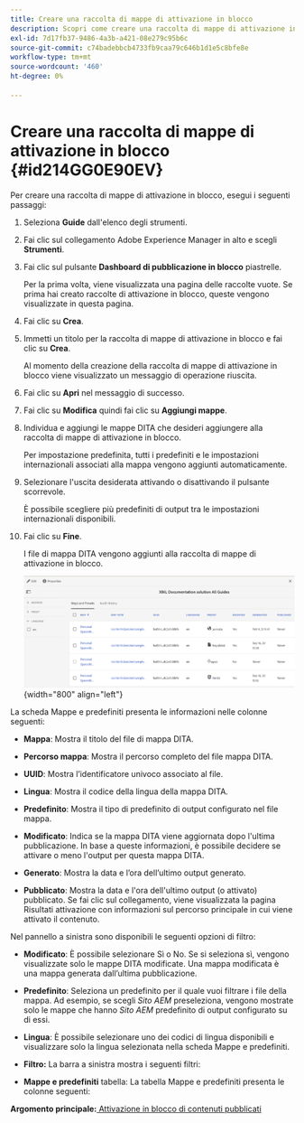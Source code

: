 ```yaml
---
title: Creare una raccolta di mappe di attivazione in blocco
description: Scopri come creare una raccolta di mappe di attivazione in blocco
exl-id: 7d17fb37-9486-4a3b-a421-08e279c95b6c
source-git-commit: c74badebbcb4733fb9caa79c646b1d1e5c8bfe8e
workflow-type: tm+mt
source-wordcount: '460'
ht-degree: 0%

---
```


# Creare una raccolta di mappe di attivazione in blocco {#id214GG0E90EV}

Per creare una raccolta di mappe di attivazione in blocco, esegui i seguenti passaggi:

1. Seleziona **Guide** dall&#39;elenco degli strumenti.

1. Fai clic sul collegamento Adobe Experience Manager in alto e scegli **Strumenti**.

1. Fai clic sul pulsante **Dashboard di pubblicazione in blocco** piastrelle.

   Per la prima volta, viene visualizzata una pagina delle raccolte vuote. Se prima hai creato raccolte di attivazione in blocco, queste vengono visualizzate in questa pagina.

1. Fai clic su **Crea**.

1. Immetti un titolo per la raccolta di mappe di attivazione in blocco e fai clic su **Crea**.

   Al momento della creazione della raccolta di mappe di attivazione in blocco viene visualizzato un messaggio di operazione riuscita.

1. Fai clic su **Apri** nel messaggio di successo.

1. Fai clic su **Modifica** quindi fai clic su **Aggiungi mappe**.

1. Individua e aggiungi le mappe DITA che desideri aggiungere alla raccolta di mappe di attivazione in blocco.

   Per impostazione predefinita, tutti i predefiniti e le impostazioni internazionali associati alla mappa vengono aggiunti automaticamente.

1. Selezionare l&#39;uscita desiderata attivando o disattivando il pulsante scorrevole.

   È possibile scegliere più predefiniti di output tra le impostazioni internazionali disponibili.

1. Fai clic su **Fine**.

   I file di mappa DITA vengono aggiunti alla raccolta di mappe di attivazione in blocco.

   ![](images/bulk-activation-collection-created.png){width="800" align="left"}


La scheda Mappe e predefiniti presenta le informazioni nelle colonne seguenti:

- **Mappa**: Mostra il titolo del file di mappa DITA.
- **Percorso mappa**: Mostra il percorso completo del file mappa DITA.

- **UUID**: Mostra l’identificatore univoco associato al file.

- **Lingua**: Mostra il codice della lingua della mappa DITA.
- **Predefinito**: Mostra il tipo di predefinito di output configurato nel file mappa.
- **Modificato**: Indica se la mappa DITA viene aggiornata dopo l&#39;ultima pubblicazione. In base a queste informazioni, è possibile decidere se attivare o meno l&#39;output per questa mappa DITA.
- **Generato**: Mostra la data e l’ora dell’ultimo output generato.
- **Pubblicato**: Mostra la data e l&#39;ora dell&#39;ultimo output \(o attivato\) pubblicato. Se fai clic sul collegamento, viene visualizzata la pagina Risultati attivazione con informazioni sul percorso principale in cui viene attivato il contenuto.


Nel pannello a sinistra sono disponibili le seguenti opzioni di filtro:

- **Modificato**: È possibile selezionare Sì o No. Se si seleziona sì, vengono visualizzate solo le mappe DITA modificate. Una mappa modificata è una mappa generata dall’ultima pubblicazione.
- **Predefinito**: Seleziona un predefinito per il quale vuoi filtrare i file della mappa. Ad esempio, se scegli *Sito AEM* preseleziona, vengono mostrate solo le mappe che hanno *Sito AEM* predefinito di output configurato su di essi.
- **Lingua**: È possibile selezionare uno dei codici di lingua disponibili e visualizzare solo la lingua selezionata nella scheda Mappe e predefiniti.

- **Filtro:** La barra a sinistra mostra i seguenti filtri:
- **Mappe e predefiniti** tabella: La tabella Mappe e predefiniti presenta le colonne seguenti:

**Argomento principale:**[ Attivazione in blocco di contenuti pubblicati](conf-bulk-activation.md)
